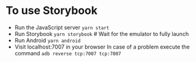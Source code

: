 # To use Storybook
-   Run the JavaScript server `yarn start`
-   Run Storybook `yarn storybook` # Wait for the emulator to fully launch
-   Run Android `yarn android`
-   Visit localhost:7007 in your browser
In case of a problem execute the command
`adb reverse tcp:7007 tcp:7007`